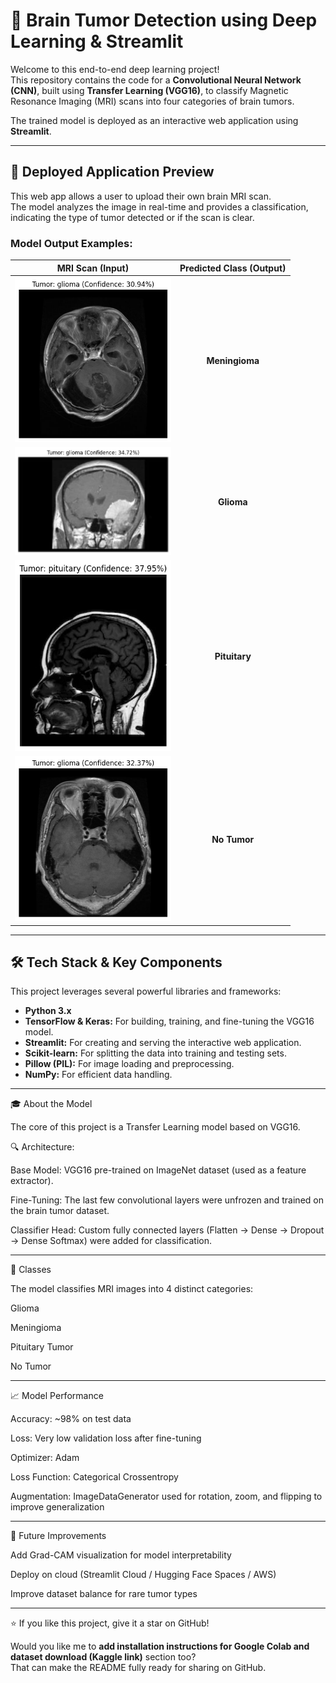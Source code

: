 # 🧠 Brain Tumor Detection using Deep Learning & Streamlit

Welcome to this end-to-end deep learning project!  
This repository contains the code for a **Convolutional Neural Network (CNN)**, built using **Transfer Learning (VGG16)**, to classify Magnetic Resonance Imaging (MRI) scans into four categories of brain tumors.

The trained model is deployed as an interactive web application using **Streamlit**.

---

## 🚀 Deployed Application Preview

This web app allows a user to upload their own brain MRI scan.  
The model analyzes the image in real-time and provides a classification, indicating the type of tumor detected or if the scan is clear.

### Model Output Examples:

| MRI Scan (Input) | Predicted Class (Output) |
| :---: | :---: |
| <img src="BT_img1.png" alt="Meningioma Example" width="250"> | **Meningioma** |
| <img src="BT_img2.png" alt="Glioma Example" width="250"> | **Glioma** |
| <img src="BT_img3.png" alt="Pituitary Example" width="250"> | **Pituitary** |
| <img src="BT_img4.png" alt="No Tumor Example" width="250"> | **No Tumor** |

---

## 🛠️ Tech Stack & Key Components

This project leverages several powerful libraries and frameworks:

- **Python 3.x**
- **TensorFlow & Keras:** For building, training, and fine-tuning the VGG16 model.
- **Streamlit:** For creating and serving the interactive web application.
- **Scikit-learn:** For splitting the data into training and testing sets.
- **Pillow (PIL):** For image loading and preprocessing.
- **NumPy:** For efficient data handling.

---
🎓 About the Model

The core of this project is a Transfer Learning model based on VGG16.

🔍 Architecture:

Base Model: VGG16 pre-trained on ImageNet dataset (used as a feature extractor).

Fine-Tuning: The last few convolutional layers were unfrozen and trained on the brain tumor dataset.

Classifier Head: Custom fully connected layers (Flatten → Dense → Dropout → Dense Softmax) were added for classification.

---

🧩 Classes

The model classifies MRI images into 4 distinct categories:

Glioma

Meningioma

Pituitary Tumor

No Tumor

---

📈 Model Performance

Accuracy: ~98% on test data

Loss: Very low validation loss after fine-tuning

Optimizer: Adam

Loss Function: Categorical Crossentropy

Augmentation: ImageDataGenerator used for rotation, zoom, and flipping to improve generalization

---

🧪 Future Improvements

Add Grad-CAM visualization for model interpretability

Deploy on cloud (Streamlit Cloud / Hugging Face Spaces / AWS)

Improve dataset balance for rare tumor types

---
⭐ If you like this project, give it a star on GitHub!


Would you like me to **add installation instructions for Google Colab and dataset download (Kaggle link)** section too?  
That can make the README fully ready for sharing on GitHub.

